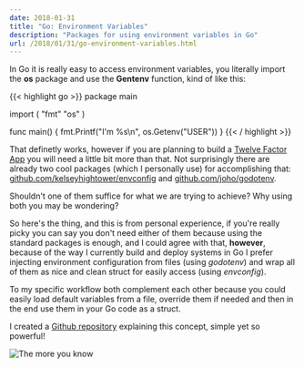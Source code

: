 ```yaml
---
date: 2018-01-31
title: "Go: Environment Variables"
description: "Packages for using environment variables in Go"
url: /2018/01/31/go-environment-variables.html
---
```


In Go it is really easy to access environment variables, you literally import the **os** package and use the **Gentenv** function, kind of like this:

{{< highlight go >}}
package main

import (
	"fmt"
	"os"
)

func main() {
	fmt.Printf("I'm %s\n", os.Getenv("USER"))
}
{{< / highlight >}}

That definetly works, however if you are planning to build a [Twelve Factor App](https://12factor.net/config) you will need a little bit more than that. Not surprisingly there are already two cool packages (which I personally use) for accomplishing that: [github.com/kelseyhightower/envconfig](https://github.com/kelseyhightower/envconfig) and [github.com/joho/godotenv](https://github.com/joho/godotenv).

Shouldn't one of them suffice for what we are trying to achieve? Why using both you may be wondering?

So here's the thing, and this is from personal experience, if you're really picky you can say you don't need either of them because using the standard packages is enough, and I could agree with that, **however**, because of the way I currently build and deploy systems in Go I prefer injecting environment configuration from files (using _godotenv_) and wrap all of them as nice and clean struct for easily access (using _envconfig_).

To my specific workflow both complement each other because you could easily load default variables from a file, override them if needed and then in the end use them in your Go code as a struct.

I created a [Github repository](https://github.com/MarioCarrion/env-vars-example) explaining this concept, simple yet so powerful!

![The more you know](https://media.giphy.com/media/83QtfwKWdmSEo/giphy.gif "The more you know")
